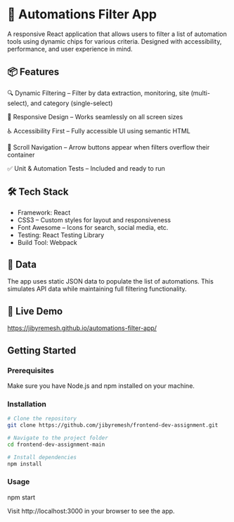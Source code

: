 # 🧠 Automations Filter App
A responsive React application that allows users to filter a list of automation tools using dynamic chips for various criteria. Designed with accessibility, performance, and user experience in mind.

## 📦 Features

🔍 Dynamic Filtering – Filter by data extraction, monitoring, site (multi-select), and category (single-select)

📱 Responsive Design – Works seamlessly on all screen sizes

♿ Accessibility First – Fully accessible UI using semantic HTML

🔄 Scroll Navigation – Arrow buttons appear when filters overflow their container

✅ Unit & Automation Tests – Included and ready to run

## 🛠️ Tech Stack
- Framework: React
- CSS3 – Custom styles for layout and responsiveness
- Font Awesome – Icons for search, social media, etc.
- Testing: React Testing Library
- Build Tool: Webpack

## 📁 Data
The app uses static JSON data to populate the list of automations. This simulates API data while maintaining full filtering functionality.

## 🚀 Live Demo

https://jibyremesh.github.io/automations-filter-app/

## Getting Started

### Prerequisites

Make sure you have Node.js and npm installed on your machine.

### Installation

```bash
# Clone the repository
git clone https://github.com/jibyremesh/frontend-dev-assignment.git

# Navigate to the project folder
cd frontend-dev-assignment-main

# Install dependencies
npm install
```
### Usage

npm start

Visit http://localhost:3000 in your browser to see the app.


